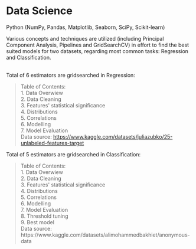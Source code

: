 # Data Science
Python (NumPy, Pandas, Matplotlib, Seaborn, SciPy, Scikit-learn) 

Various concepts and techniques are utilized (including Principal Component Analysis, Pipelines and GridSearchCV) in effort to find the best suited models for two datasets, regarding most common tasks: Regression and Classification.<br>

<br>Total of 6 estimators are gridsearched in Regression:
  <br><blockquote>Table of Contents:
    <br>1. Data Overwiew
    <br>2. Data Cleaning
    <br>3. Features' statistical significance
    <br>4. Distributions
    <br>5. Correlations
    <br>6. Modelling
    <br>7. Model Evaluation
  <br>Data source: https://www.kaggle.com/datasets/juliazubko/25-unlabeled-features-target
  </blockquote> 
Total of 5 estimators are gridsearched in Classification: 
 <br><blockquote>Table of Contents:
   <br>1. Data Overwiew
   <br>2. Data Cleaning
   <br>3. Features' statistical significance
   <br>4. Distributions
   <br>5. Correlations
   <br>6. Modelling
   <br>7. Model Evaluation
   <br>8. Threshold tuning
   <br>9. Best model
  <br>Data source: https://www.kaggle.com/datasets/alimohammedbakhiet/anonymous-data
